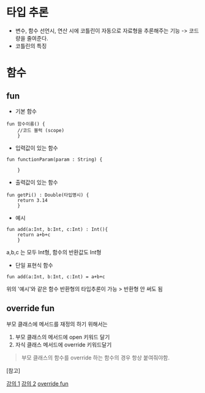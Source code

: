 # 타입 추론
- 변수, 함수 선언시, 연산 시에 코틀린이 자동으로 자료형을 추론해주는 기능
	-> 코드량을 줄여준다.
- 코틀린의 특징  

# 함수

## fun
- 기본 함수
```
fun 함수이름() {
	//코드 블럭 (scope)
    }
```

- 입력값이 있는 함수
```
fun functionParam(param : String) {

	}
```

- 출력값이 있는 함수
```
fun getPi() : Double(타입명시) {
	return 3.14
	}
```

- 예시
```
fun add(a:Int, b:Int, c:Int) : Int(){
	return a+b+c
    }
```

a,b,c 는 모두 Int형,
함수의 반환값도 Int형

- 단일 표현식 함수
```
fun add(a:Int, b:Int, c:Int) = a+b+c
```
위의 '예시'와 같은 함수
반환형의 타입추론이 가능 > 반환형 안 써도 됨

## override fun
부모 클래스에 메서드를 재정의 하기 위해서는
1. 부모 클래스의 메서드에 open 키워드 달기
2. 자식 클래스 메서드에 override 키워드달기

> 부모 클래스의 함수를 override 하는 함수의 경우 항상 붙여줘야함.

[참고]

[강의 1](https://youtu.be/9f7rBip7xc0)
[강의 2](https://youtube.com/playlist?list=PLQdnHjXZyYadiw5aV3p6DwUdXV2bZuhlN)
[override fun](https://greedy0110.tistory.com/68)
